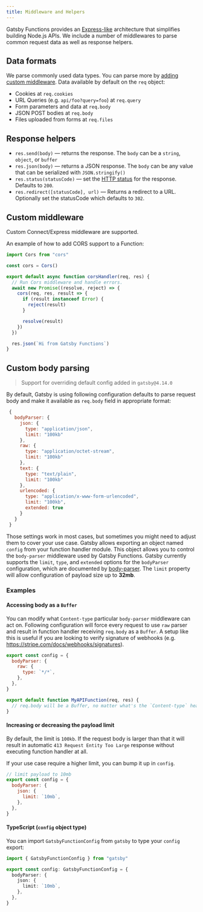 ```yaml
---
title: Middleware and Helpers
---
```


Gatsby Functions provides an [Express-like](https://expressjs.com/) architecture that simplifies building
Node.js APIs. We include a number of middlewares to parse common request data as well as response helpers.

## Data formats

We parse commonly used data types. You can parse more by [adding custom middleware](#custom-middleware). Data available by default on the `req` object:

- Cookies at `req.cookies`
- URL Queries (e.g. `api/foo?query=foo`) at `req.query`
- Form parameters and data at `req.body`
- JSON POST bodies at `req.body`
- Files uploaded from forms at `req.files`

## Response helpers

- `res.send(body)` — returns the response. The `body` can be a `string`, `object`, or `buffer`
- `res.json(body)` — returns a JSON response. The `body` can be any value that can be serialized with `JSON.stringify()`
- `res.status(statusCode)` — set the [HTTP status](https://developer.mozilla.org/en-US/docs/Web/HTTP/Status) for the response. Defaults to `200`.
- `res.redirect([statusCode], url)` — Returns a redirect to a URL. Optionally set the statusCode which defaults to `302`.

## Custom middleware

Custom Connect/Express middleware are supported.

An example of how to add CORS support to a Function:

```js:title=src/api/cors.js
import Cors from "cors"

const cors = Cors()

export default async function corsHandler(req, res) {
  // Run Cors middleware and handle errors.
  await new Promise((resolve, reject) => {
    cors(req, res, result => {
      if (result instanceof Error) {
        reject(result)
      }

      resolve(result)
    })
  })

  res.json(`Hi from Gatsby Functions`)
}
```

## Custom body parsing

> Support for overriding default config added in `gatsby@4.14.0`

By default, Gatsby is using following configuration defaults to parse request body and make it available as `req.body` field in appropriate format:

```js
 {
   bodyParser: {
     json: {
       type: "application/json",
       limit: "100kb"
     },
     raw: {
       type: "application/octet-stream",
       limit: "100kb"
     },
     text: {
       type: "text/plain",
       limit: "100kb"
     },
     urlencoded: {
       type: "application/x-www-form-urlencoded",
       limit: "100kb",
       extended: true
     }
   }
 }
```

Those settings work in most cases, but sometimes you might need to adjust them to cover your use case. Gatsby allows exporting an object named `config` from your function handler module. This object allows you to control the `body-parser` middleware used by Gatsby Functions. Gatsby currently supports the `limit`, `type`, and `extended` options for the `bodyParser` configuration, which are documented by [body-parser](https://expressjs.com/en/resources/middleware/body-parser.html). The `limit` property will allow configuration of payload size up to **32mb**.

### Examples

#### Accessing body as a `Buffer`

You can modify what `Content-type` particular `body-parser` middleware can act on. Following configuration will force every request to use `raw` parser and result in function handler receiving `req.body` as a `Buffer`. A setup like this is useful if you are looking to verify signature of webhooks (e.g. https://stripe.com/docs/webhooks/signatures).

```js:title=src/api/some-function.js
export const config = {
  bodyParser: {
    raw: {
      type: `*/*`,
    },
  },
}

export default function MyAPIFunction(req, res) {
  // req.body will be a Buffer, no matter what's the `Content-type` header on request
}
```

#### Increasing or decreasing the payload limit

By default, the limit is `100kb`. If the request body is larger than that it will result in automatic `413 Request Entity Too Large` response without executing function handler at all.

If your use case require a higher limit, you can bump it up in `config`.

```js:title=src/api/some-function.js
// limit payload to 10mb
export const config = {
  bodyParser: {
    json: {
      limit: `10mb`,
    },
  },
}
```

#### TypeScript (`config` object type)

You can import `GatsbyFunctionConfig` from `gatsby` to type your `config` export:

```ts:title=src/api/some-function.ts
import { GatsbyFunctionConfig } from "gatsby"

export const config: GatsbyFunctionConfig = {
  bodyParser: {
    json: {
      limit: `10mb`,
    },
  },
}
```
